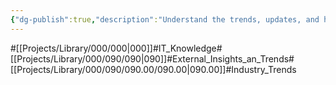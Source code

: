 ```yaml
---
{"dg-publish":true,"description":"Understand the trends, updates, and historical context of the industry background","permalink":"/projects/library/000/090/090-00/090-00/","dgPassFrontmatter":true,"noteIcon":"0","created":"2024-02-13T10:02:34.320+09:00","updated":"2024-03-13T16:57:38.853+09:00"}
---
```


#[[Projects/Library/000/000\|000]]#IT_Knowledge#[[Projects/Library/000/090/090\|090]]#External_Insights_an_Trends#[[Projects/Library/000/090/090.00/090.00\|090.00]]#Industry_Trends
